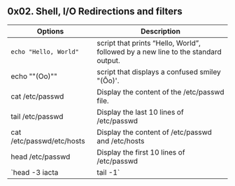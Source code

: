 ## __0x02. Shell, I/O Redirections and filters__
|Options |Description |
| ------ | ---------- |
| `echo "Hello, World"`| script that prints “Hello, World”, followed by a new line to the standard output.| 
| echo "\"(Oo)"" |script that displays a confused smiley "(Ôo)'. |
|cat /etc/passwd| Display the content of the /etc/passwd file.|
| tail /etc/passwd| Display the last 10 lines of /etc/passwd |
|cat /etc/passwd/etc/hosts| Display the content of /etc/passwd and /etc/hosts|
|head /etc/passwd| Display the first 10 lines of /etc/passwd |
|`head -3 iacta | tail -1` | script that displays the third line of the file iacta.|
